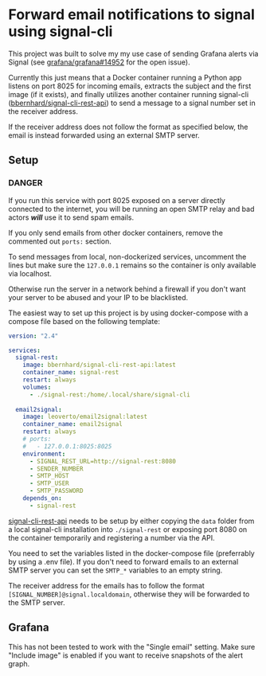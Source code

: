 # Forward email notifications to signal using signal-cli

This project was built to solve my my use case of sending Grafana alerts via Signal (see [grafana/grafana#14952](https://github.com/grafana/grafana/issues/14952) for the open issue).

Currently this just means that a Docker container running a Python app listens on port 8025 for incoming emails, extracts the
subject and the first image (if it exists), and finally utilizes another container running signal-cli ([bbernhard/signal-cli-rest-api](https://github.com/bbernhard/signal-cli-rest-api))
to send a message to a signal number set in the receiver address.

If the receiver address does not follow the format as specified below, the email is instead forwarded using an external SMTP server.

## Setup
### DANGER
If you run this service with port 8025 exposed on a server directly connected to the internet,
you will be running an open SMTP relay and bad actors ***will*** use it to send spam emails.

If you only send emails from other docker containers, remove the commented out
`ports:` section.

To send messages from local, non-dockerized services, uncomment the lines but make sure
the `127.0.0.1` remains so the container is only available via localhost.

Otherwise run the server in a network behind a firewall if you don't want your server to be abused and your IP to be blacklisted.

The easiest way to set up this project is by using docker-compose with a compose file based on the following template:
```yaml
version: "2.4"

services:
  signal-rest:
    image: bbernhard/signal-cli-rest-api:latest
    container_name: signal-rest
    restart: always
    volumes:
      - ./signal-rest:/home/.local/share/signal-cli
  
  email2signal:
    image: leoverto/email2signal:latest
    container_name: email2signal
    restart: always
    # ports:
    #   - 127.0.0.1:8025:8025
    environment:
      - SIGNAL_REST_URL=http://signal-rest:8080
      - SENDER_NUMBER
      - SMTP_HOST
      - SMTP_USER
      - SMTP_PASSWORD
    depends_on:
      - signal-rest
```

[signal-cli-rest-api](https://github.com/bbernhard/signal-cli-rest-api) needs to be setup by either copying the `data` folder from a local signal-cli installation
into `./signal-rest` or exposing port 8080 on the container temporarily and registering a number via the API.

You need to set the variables listed in the docker-compose file (preferrably by using a .env file). If you don't need to forward emails to an external SMTP server
you can set the `SMTP_*` variables to an empty string.

The receiver address for the emails has to follow the format `[SIGNAL_NUMBER]@signal.localdomain`, otherwise they will be forwarded to the SMTP server.

## Grafana
This has not been tested to work with the "Single email" setting. Make sure "Include image" is enabled if you want to receive snapshots of the alert graph.
